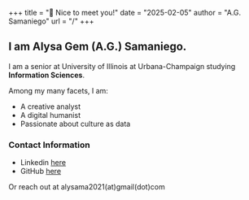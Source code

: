 +++ 
title = "👋 Nice to meet you!"
date = "2025-02-05" 
author = "A.G. Samaniego" 
url = "/"
+++

## I am Alysa Gem **(A.G.)** Samaniego.

I am a senior at University of Illinois at Urbana-Champaign studying **Information Sciences**.

Among my many facets, I am:
- A creative analyst
- A digital humanist
- Passionate about culture as data


### Contact Information
- Linkedin [here](https://www.linkedin.com/in/ag-samaniego)
- GitHub [here](https://www.github.com/ag-samaniego)

Or reach out at alysama2021(at)gmail(dot)com



